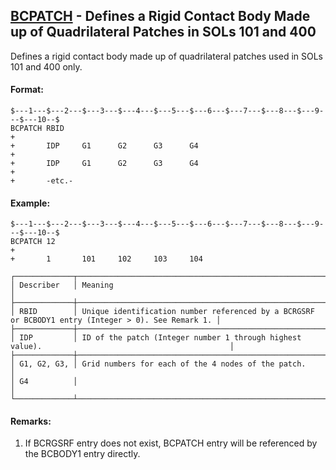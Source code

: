 ## [BCPATCH](https://help.hexagonmi.com/bundle/MSC_Nastran_2022.4/page/Nastran_Combined_Book/qrg/bulkab/TOC.BCPATCH.xhtml) - Defines a Rigid Contact Body Made up of Quadrilateral Patches in SOLs 101 and 400

Defines a rigid contact body made up of quadrilateral patches used in SOLs 101 and 400 only.

#### Format:

```nastran
$---1---$---2---$---3---$---4---$---5---$---6---$---7---$---8---$---9---$---10--$
BCPATCH RBID                                                            +       
+       IDP     G1      G2      G3      G4                              +       
+       IDP     G1      G2      G3      G4                              +       
+       -etc.-                                                                  
```

#### Example:

```nastran
$---1---$---2---$---3---$---4---$---5---$---6---$---7---$---8---$---9---$---10--$
BCPATCH 12                                                              +       
+       1       101     102     103     104                                     
```

```text
┌─────────────┬────────────────────────────────────────────────────────────────────────────────────────────────────┐
│ Describer   │ Meaning                                                                                            │
├─────────────┼────────────────────────────────────────────────────────────────────────────────────────────────────┤
│ RBID        │ Unique identification number referenced by a BCRGSRF or BCBODY1 entry (Integer > 0). See Remark 1. │
├─────────────┼────────────────────────────────────────────────────────────────────────────────────────────────────┤
│ IDP         │ ID of the patch (Integer number 1 through highest value).                                          │
├─────────────┼────────────────────────────────────────────────────────────────────────────────────────────────────┤
│ G1, G2, G3, │ Grid numbers for each of the 4 nodes of the patch.                                                 │
│ G4          │                                                                                                    │
└─────────────┴────────────────────────────────────────────────────────────────────────────────────────────────────┘
```

#### Remarks:

1. If BCRGSRF entry does not exist, BCPATCH entry will be referenced by the BCBODY1 entry directly.
